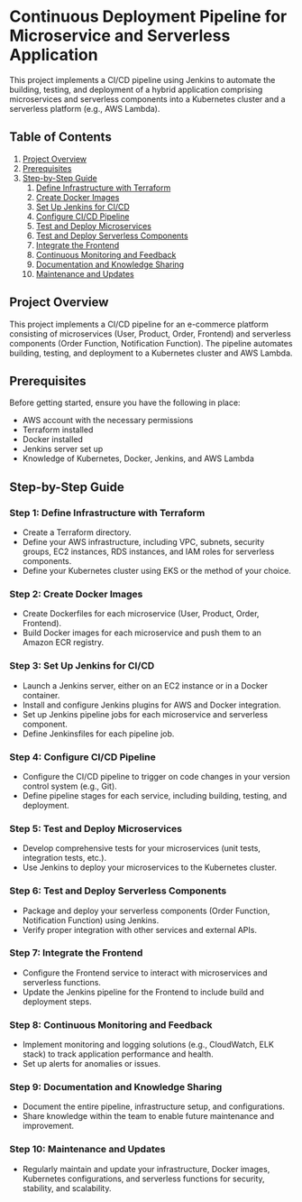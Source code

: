 # Continuous Deployment Pipeline for Microservice and Serverless Application

This project implements a CI/CD pipeline using Jenkins to automate the building, testing, and deployment of a hybrid application comprising microservices and serverless components into a Kubernetes cluster and a serverless platform (e.g., AWS Lambda).

## Table of Contents

1. [Project Overview](#project-overview)
2. [Prerequisites](#prerequisites)
3. [Step-by-Step Guide](#step-by-step-guide)
    1. [Define Infrastructure with Terraform](#step-1-define-infrastructure-with-terraform)
    2. [Create Docker Images](#step-2-create-docker-images)
    3. [Set Up Jenkins for CI/CD](#step-3-set-up-jenkins-for-cicd)
    4. [Configure CI/CD Pipeline](#step-4-configure-cicd-pipeline)
    5. [Test and Deploy Microservices](#step-5-test-and-deploy-microservices)
    6. [Test and Deploy Serverless Components](#step-6-test-and-deploy-serverless-components)
    7. [Integrate the Frontend](#step-7-integrate-the-frontend)
    8. [Continuous Monitoring and Feedback](#step-8-continuous-monitoring-and-feedback)
    9. [Documentation and Knowledge Sharing](#step-9-documentation-and-knowledge-sharing)
    10. [Maintenance and Updates](#step-10-maintenance-and-updates)

## Project Overview

This project implements a CI/CD pipeline for an e-commerce platform consisting of microservices (User, Product, Order, Frontend) and serverless components (Order Function, Notification Function). The pipeline automates building, testing, and deployment to a Kubernetes cluster and AWS Lambda.

## Prerequisites

Before getting started, ensure you have the following in place:

- AWS account with the necessary permissions
- Terraform installed
- Docker installed
- Jenkins server set up
- Knowledge of Kubernetes, Docker, Jenkins, and AWS Lambda

## Step-by-Step Guide

### Step 1: Define Infrastructure with Terraform

- Create a Terraform directory.
- Define your AWS infrastructure, including VPC, subnets, security groups, EC2 instances, RDS instances, and IAM roles for serverless components.
- Define your Kubernetes cluster using EKS or the method of your choice.

### Step 2: Create Docker Images

- Create Dockerfiles for each microservice (User, Product, Order, Frontend).
- Build Docker images for each microservice and push them to an Amazon ECR registry.

### Step 3: Set Up Jenkins for CI/CD

- Launch a Jenkins server, either on an EC2 instance or in a Docker container.
- Install and configure Jenkins plugins for AWS and Docker integration.
- Set up Jenkins pipeline jobs for each microservice and serverless component.
- Define Jenkinsfiles for each pipeline job.

### Step 4: Configure CI/CD Pipeline

- Configure the CI/CD pipeline to trigger on code changes in your version control system (e.g., Git).
- Define pipeline stages for each service, including building, testing, and deployment.

### Step 5: Test and Deploy Microservices

- Develop comprehensive tests for your microservices (unit tests, integration tests, etc.).
- Use Jenkins to deploy your microservices to the Kubernetes cluster.

### Step 6: Test and Deploy Serverless Components

- Package and deploy your serverless components (Order Function, Notification Function) using Jenkins.
- Verify proper integration with other services and external APIs.

### Step 7: Integrate the Frontend

- Configure the Frontend service to interact with microservices and serverless functions.
- Update the Jenkins pipeline for the Frontend to include build and deployment steps.

### Step 8: Continuous Monitoring and Feedback

- Implement monitoring and logging solutions (e.g., CloudWatch, ELK stack) to track application performance and health.
- Set up alerts for anomalies or issues.

### Step 9: Documentation and Knowledge Sharing

- Document the entire pipeline, infrastructure setup, and configurations.
- Share knowledge within the team to enable future maintenance and improvement.

### Step 10: Maintenance and Updates

- Regularly maintain and update your infrastructure, Docker images, Kubernetes configurations, and serverless functions for security, stability, and scalability.

